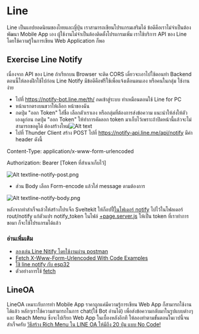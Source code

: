# Line
Line เป็นแอปยอดนิยมของไทยและญี่ปุ่น เราสามารถเขียนโปรแกรมเสริมได้ ข้อดีคือเราไม่จำเป็นต้องพัฒนา Mobile App เอง 
ผู้ใช้งานไม่จำเป็นต้องติดตั้งโปรแกรมเพิ่ม เราใช้บริการ API ของ Line โดยใช้ความรู้ในการเขียน Web Application ก็พอ

## Exercise Line Notify
เนื่องจาก API ของ Line ถ้าเรียกบน Browser จะติด CORS เดี๋ยวจะเอาไปใช้ตอนทำ Backend ตอนนี้ให้ลองฝึกใช้ไปก่อน 
Line Notify มีข้อดีคือฟรีใช้เพื่อแจ้งเตือนตนเอง หรือคนในกลุ่ม ใช้งานง่าย 

- ไปที่ https://notify-bot.line.me/th/ กดเข้าสู่ระบบ ทำเหมือนตอนใช้ Line for PC
- หน้าแรกตรงบนขวาให้เลือก หน้าของฉัน
- กดปุ่ม "ออก Token" ใส่ชื่อ เลือกตัวเราเอง หรือกลุ่มที่ต้องการส่งข้อความ แนะนำให้ส่งให้ตัวเองดูก่อน กดปุ่ม "ออก Token" ให้ทำการคัดลอก token มาเก็บไว้เพราะถ้าปิดหน้านี้แล้วจะไม่สามารถขอดูได้ ต้องสร้างใหม่![Alt text](./notify/img/line-notify-token.png)
- ไปที่ Thunder Client สร้าง POST ไปที่ https://notify-api.line.me/api/notify มีค่า header ดังนี้

Content-Type: application/x-www-form-urlencoded

Authorization: Bearer [Token ที่สำเนาเก็บไว้]

![Alt text](./notify/img/line-notify-token.png)line-notify-post.png

- ส่วน Body เลือก Form-encode แล้วใส่ message ตามต้องการ

![Alt text](./notify/img/line-notify-token.png)line-notify-body.png

หลังจากทำสำเร็จแล้วให้สร้างโปรเจ็ก Sveltekit ให้ก็อปปี้[ในโฟเดอร์ notify](./notify/) ไปไว้ในโฟลเดอร์ rout/notify แก้ตัวแปร notify_token ในไฟล์ [+page.server.js](./notify/%2Bpage.server.js) ให้เป็น token ที่เราทำการขอมา ก็จะใช้โปรแกรมได้แล้ว

### อ่านเพิ่มเติม
- [ลองเล่น Line Nitify โดยใช้งานผ่าน postman](https://medium.com/amiearth/%E0%B8%A5%E0%B8%AD%E0%B8%87%E0%B9%80%E0%B8%A5%E0%B9%88%E0%B8%99-line-nitify-%E0%B9%82%E0%B8%94%E0%B8%A2%E0%B9%83%E0%B8%8A%E0%B9%89%E0%B8%87%E0%B8%B2%E0%B8%99%E0%B8%9C%E0%B9%88%E0%B8%B2%E0%B8%99-postman-39119378a60a)
- [Fetch X-Www-Form-Urlencoded With Code Examples](https://www.folkstalk.com/tech/fetch-x-www-form-urlencoded-with-code-examples/)
- [ใชิ line notify กับ esp32](https://www.robotsiam.com/article/76/%E0%B9%82%E0%B8%9B%E0%B8%A3%E0%B9%80%E0%B8%88%E0%B8%84-iot-esp32-%E0%B9%81%E0%B8%88%E0%B9%89%E0%B8%87%E0%B9%80%E0%B8%95%E0%B8%B7%E0%B8%AD%E0%B8%99%E0%B8%94%E0%B9%89%E0%B8%A7%E0%B8%A2-line-notify-%E0%B9%80%E0%B8%A1%E0%B8%B7%E0%B9%88%E0%B8%AD%E0%B8%A1%E0%B8%B5%E0%B8%9C%E0%B8%B9%E0%B9%89%E0%B8%9A%E0%B8%B8%E0%B8%81%E0%B8%A3%E0%B8%B8%E0%B8%81)
- ตัวอย่างการใช้ [fetch](https://developer.mozilla.org/en-US/docs/Web/API/Fetch_API/Using_Fetch) 

## LineOA
LineOA เหมาะกับการทำ Mobile App ราคาถูกแค่มีความรู้การเขียน Web App ก็สามารถใช้งานได้แล้ว หลักๆเราใช้ความสามารถในการ chat(ใช้ Bot อ่านได้) เพื่อส่งข้อความกลับมาในรูปแบบต่างๆ และ Reach Menu ซึ่งจะไปเรียก Web App ในเบื้องหลังอีกที ให้ลองทำตามขั้นตอนในเวปนี้จนสำเร็จครับ
[วิธีสร้าง Rich Menu ใน LINE OA ให้มีถึง 20 ปุ่ม แบบ No Code!](https://medium.com/linedevth/20-buttons-in-richmenu-dbbf21fde88f) 


